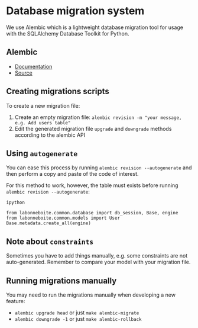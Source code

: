 # Database migration system

We use Alembic which is a lightweight database migration tool for usage with the SQLAlchemy Database Toolkit for Python.

## Alembic

- [Documentation](http://alembic.zzzcomputing.com/en/latest/)
- [Source](https://bitbucket.org/zzzeek/alembic)

## Creating migrations scripts

To create a new migration file:

1. Create an empty migration file: `alembic revision -m "your message, e.g. Add users table"`
2. Edit the generated migration file `upgrade` and `downgrade` methods according to the alembic API

## Using `autogenerate`

You can ease this process by running `alembic revision --autogenerate` and then perform a copy and paste of the code of interest.

For this method to work, however, the table must exists before running `alembic revision --autogenerate`:

    ipython

    from labonneboite.common.database import db_session, Base, engine
    from labonneboite.common.models import User
    Base.metadata.create_all(engine)

## Note about `constraints`

Sometimes you have to add things manually, e.g. some constraints are not auto-generated. Remember to compare your model with your migration file.

## Running migrations manually

You may need to run the migrations manually when developing a new feature:

- `alembic upgrade head` or just `make alembic-migrate`
- `alembic downgrade -1` or just `make alembic-rollback`
